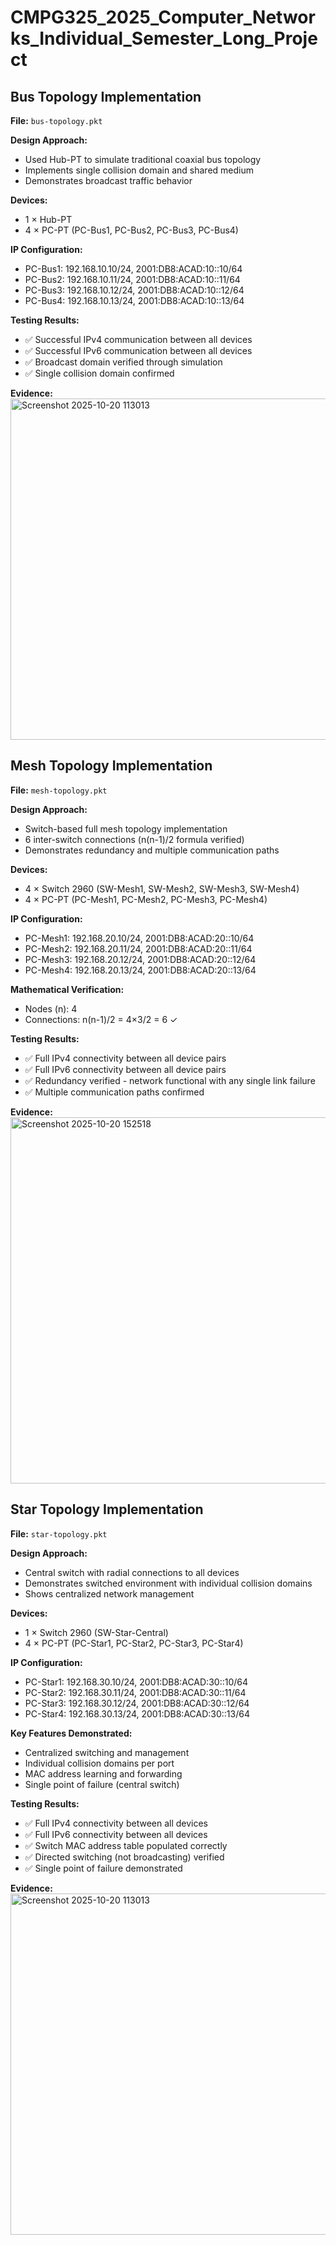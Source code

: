 # CMPG325_2025_Computer_Networks_Individual_Semester_Long_Project

## Bus Topology Implementation

**File:** `bus-topology.pkt`

**Design Approach:**
- Used Hub-PT to simulate traditional coaxial bus topology
- Implements single collision domain and shared medium
- Demonstrates broadcast traffic behavior

**Devices:**
- 1 × Hub-PT
- 4 × PC-PT (PC-Bus1, PC-Bus2, PC-Bus3, PC-Bus4)

**IP Configuration:**
- PC-Bus1: 192.168.10.10/24, 2001:DB8:ACAD:10::10/64
- PC-Bus2: 192.168.10.11/24, 2001:DB8:ACAD:10::11/64
- PC-Bus3: 192.168.10.12/24, 2001:DB8:ACAD:10::12/64
- PC-Bus4: 192.168.10.13/24, 2001:DB8:ACAD:10::13/64

**Testing Results:**
- ✅ Successful IPv4 communication between all devices
- ✅ Successful IPv6 communication between all devices
- ✅ Broadcast domain verified through simulation
- ✅ Single collision domain confirmed

**Evidence:**
<img width="1290" height="546" alt="Screenshot 2025-10-20 113013" src="https://github.com/user-attachments/assets/c707564b-daff-42cb-9577-655a8c4a318a" />

## Mesh Topology Implementation

**File:** `mesh-topology.pkt`

**Design Approach:**
- Switch-based full mesh topology implementation
- 6 inter-switch connections (n(n-1)/2 formula verified)
- Demonstrates redundancy and multiple communication paths

**Devices:**
- 4 × Switch 2960 (SW-Mesh1, SW-Mesh2, SW-Mesh3, SW-Mesh4)
- 4 × PC-PT (PC-Mesh1, PC-Mesh2, PC-Mesh3, PC-Mesh4)

**IP Configuration:**
- PC-Mesh1: 192.168.20.10/24, 2001:DB8:ACAD:20::10/64
- PC-Mesh2: 192.168.20.11/24, 2001:DB8:ACAD:20::11/64
- PC-Mesh3: 192.168.20.12/24, 2001:DB8:ACAD:20::12/64
- PC-Mesh4: 192.168.20.13/24, 2001:DB8:ACAD:20::13/64

**Mathematical Verification:**
- Nodes (n): 4
- Connections: n(n-1)/2 = 4×3/2 = 6 ✓

**Testing Results:**
- ✅ Full IPv4 connectivity between all device pairs
- ✅ Full IPv6 connectivity between all device pairs
- ✅ Redundancy verified - network functional with any single link failure
- ✅ Multiple communication paths confirmed

**Evidence:**
<img width="1339" height="586" alt="Screenshot 2025-10-20 152518" src="https://github.com/user-attachments/assets/ffd46b5f-8d10-49a4-9e4d-dd4e7b7af605" />




## Star Topology Implementation

**File:** `star-topology.pkt`

**Design Approach:**
- Central switch with radial connections to all devices
- Demonstrates switched environment with individual collision domains
- Shows centralized network management

**Devices:**
- 1 × Switch 2960 (SW-Star-Central)
- 4 × PC-PT (PC-Star1, PC-Star2, PC-Star3, PC-Star4)

**IP Configuration:**
- PC-Star1: 192.168.30.10/24, 2001:DB8:ACAD:30::10/64
- PC-Star2: 192.168.30.11/24, 2001:DB8:ACAD:30::11/64
- PC-Star3: 192.168.30.12/24, 2001:DB8:ACAD:30::12/64
- PC-Star4: 192.168.30.13/24, 2001:DB8:ACAD:30::13/64

**Key Features Demonstrated:**
- Centralized switching and management
- Individual collision domains per port
- MAC address learning and forwarding
- Single point of failure (central switch)

**Testing Results:**
- ✅ Full IPv4 connectivity between all devices
- ✅ Full IPv6 connectivity between all devices
- ✅ Switch MAC address table populated correctly
- ✅ Directed switching (not broadcasting) verified
- ✅ Single point of failure demonstrated

**Evidence:**
<img width="1290" height="546" alt="Screenshot 2025-10-20 113013" src="https://github.com/user-attachments/assets/a98ff444-e346-4ccd-b832-6629f1a2cda2" />
